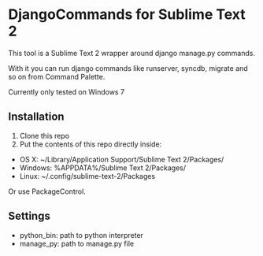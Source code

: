 # DjangoCommands for Sublime Text 2

This tool is a Sublime Text 2 wrapper around django manage.py commands. 

With it you can run django commands like runserver, syncdb, migrate and so on from Command Palette.

Currently only tested on Windows 7

## Installation

1. Clone this repo
2. Put the contents of this repo directly inside:

 - OS X: ~/Library/Application Support/Sublime Text 2/Packages/
 - Windows: %APPDATA%/Sublime Text 2/Packages/
 - Linux: ~/.config/sublime-text-2/Packages

Or use PackageControl.

## Settings

 * python_bin: path to python interpreter
 * manage_py: path to manage.py file

